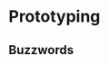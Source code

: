 # Prototyping

## Buzzwords

<Buzzword text="CAD"/>
<Buzzword text="Solidworks"/>
<Buzzword text="Siemens NX"/>
<Buzzword text="3D Printer"/>
<Buzzword text="Blender"/>

